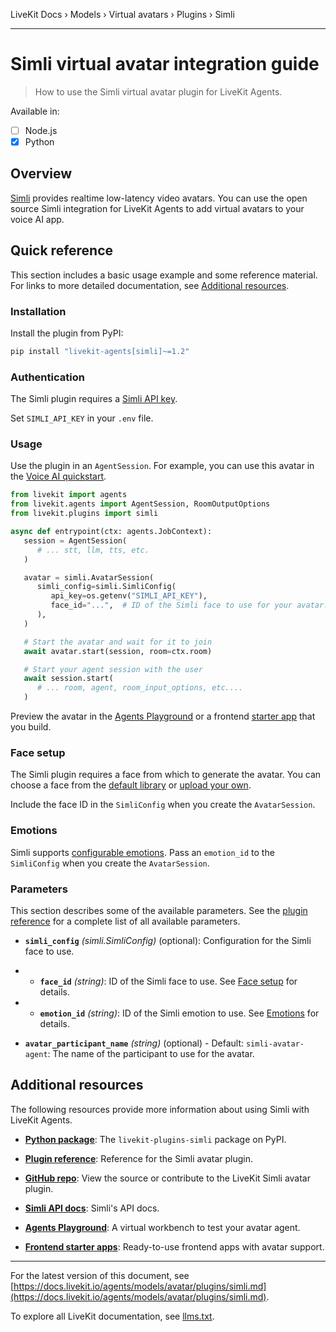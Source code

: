 LiveKit Docs › Models › Virtual avatars › Plugins › Simli

---

# Simli virtual avatar integration guide

> How to use the Simli virtual avatar plugin for LiveKit Agents.

Available in:
- [ ] Node.js
- [x] Python

## Overview

[Simli](https://simli.com/) provides realtime low-latency video avatars. You can use the open source Simli integration for LiveKit Agents to add virtual avatars to your voice AI app.

## Quick reference

This section includes a basic usage example and some reference material. For links to more detailed documentation, see [Additional resources](#additional-resources).

### Installation

Install the plugin from PyPI:

```bash
pip install "livekit-agents[simli]~=1.2"

```

### Authentication

The Simli plugin requires a [Simli API key](https://app.simli.com/apikey).

Set `SIMLI_API_KEY` in your `.env` file.

### Usage

Use the plugin in an `AgentSession`. For example, you can use this avatar in the [Voice AI quickstart](https://docs.livekit.io/agents/start/voice-ai.md).

```python
from livekit import agents
from livekit.agents import AgentSession, RoomOutputOptions
from livekit.plugins import simli

async def entrypoint(ctx: agents.JobContext):
   session = AgentSession(
      # ... stt, llm, tts, etc.
   )

   avatar = simli.AvatarSession(
      simli_config=simli.SimliConfig(
         api_key=os.getenv("SIMLI_API_KEY"),
         face_id="...",  # ID of the Simli face to use for your avatar. See "Face setup" for details.
      ),
   )

   # Start the avatar and wait for it to join
   await avatar.start(session, room=ctx.room)

   # Start your agent session with the user
   await session.start(
      # ... room, agent, room_input_options, etc....
   )

```

Preview the avatar in the [Agents Playground](https://docs.livekit.io/agents/start/playground.md) or a frontend [starter app](https://docs.livekit.io/agents/start/frontend.md#starter-apps) that you build.

### Face setup

The Simli plugin requires a face from which to generate the avatar. You can choose a face from the [default library](https://app.simli.com/create/from-existing) or [upload your own](https://app.simli.com/faces).

Include the face ID in the `SimliConfig` when you create the `AvatarSession`.

### Emotions

Simli supports [configurable emotions](https://docs.simli.com/emotions). Pass an `emotion_id`  to the `SimliConfig` when you create the `AvatarSession`.

### Parameters

This section describes some of the available parameters. See the [plugin reference](https://docs.livekit.io/reference/python/v1/livekit/plugins/simli/index.html.md#livekit.plugins.simli.AvatarSession) for a complete list of all available parameters.

- **`simli_config`** _(simli.SimliConfig)_ (optional): Configuration for the Simli face to use.

- - **`face_id`** _(string)_: ID of the Simli face to use. See [Face setup](#face-setup) for details.
- - **`emotion_id`** _(string)_: ID of the Simli emotion to use. See [Emotions](#emotions) for details.

- **`avatar_participant_name`** _(string)_ (optional) - Default: `simli-avatar-agent`: The name of the participant to use for the avatar.

## Additional resources

The following resources provide more information about using Simli with LiveKit Agents.

- **[Python package](https://pypi.org/project/livekit-plugins-simli/)**: The `livekit-plugins-simli` package on PyPI.

- **[Plugin reference](https://docs.livekit.io/reference/python/v1/livekit/plugins/simli/index.html.md)**: Reference for the Simli avatar plugin.

- **[GitHub repo](https://github.com/livekit/agents/tree/main/livekit-plugins/livekit-plugins-simli)**: View the source or contribute to the LiveKit Simli avatar plugin.

- **[Simli API docs](https://docs.simli.com/)**: Simli's API docs.

- **[Agents Playground](https://docs.livekit.io/agents/start/playground.md)**: A virtual workbench to test your avatar agent.

- **[Frontend starter apps](https://docs.livekit.io/agents/start/frontend.md#starter-apps)**: Ready-to-use frontend apps with avatar support.

---


For the latest version of this document, see [https://docs.livekit.io/agents/models/avatar/plugins/simli.md](https://docs.livekit.io/agents/models/avatar/plugins/simli.md).

To explore all LiveKit documentation, see [llms.txt](https://docs.livekit.io/llms.txt).